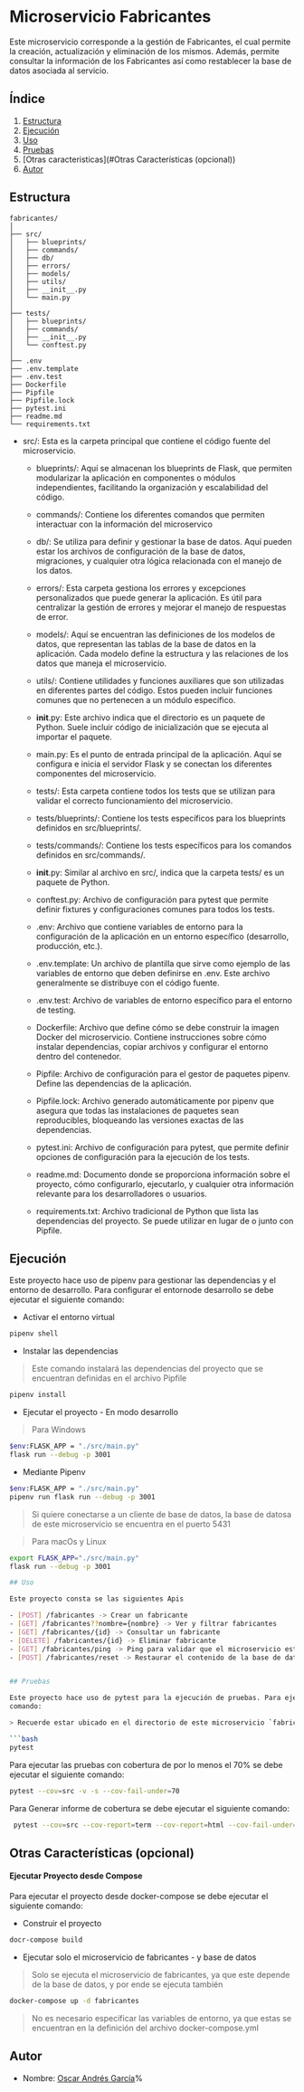 # Microservicio Fabricantes

Este microservicio corresponde a la gestión de Fabricantes, el cual permite la creación, actualización y eliminación de los mismos. Además, permite consultar la información de los Fabricantes así como restablecer la base de datos asociada al servicio.


## Índice

1. [Estructura](#estructura)
2. [Ejecución](#ejecución)
3. [Uso](#uso)
4. [Pruebas](#pruebas)
5. [Otras caracteristicas](#Otras Características (opcional))
6. [Autor](#autor)

## Estructura

```
fabricantes/
│
├── src/
│   ├── blueprints/
│   ├── commands/
│   ├── db/
│   ├── errors/
│   ├── models/
│   ├── utils/
│   ├── __init__.py
│   └── main.py
│
├── tests/
│   ├── blueprints/
│   ├── commands/
│   ├── __init__.py
│   └── conftest.py
│
├── .env
├── .env.template
├── .env.test
├── Dockerfile
├── Pipfile
├── Pipfile.lock
├── pytest.ini
├── readme.md
└── requirements.txt
```

- src/: Esta es la carpeta principal que contiene el código fuente del microservicio.

  - blueprints/: Aquí se almacenan los blueprints de Flask, que permiten modularizar la aplicación en componentes o módulos independientes, facilitando la organización y escalabilidad del código.

  - commands/: Contiene los diferentes comandos que permiten interactuar con la información del microservico

  - db/: Se utiliza para definir y gestionar la base de datos. Aquí pueden estar los archivos de configuración de la base de datos, migraciones, y cualquier otra lógica relacionada con el manejo de los datos.

  - errors/: Esta carpeta gestiona los errores y excepciones personalizados que puede generar la aplicación. Es útil
      para centralizar la gestión de errores y mejorar el manejo de respuestas de error.

  - models/: Aquí se encuentran las definiciones de los modelos de datos, que representan las tablas de la base de datos en la aplicación. Cada modelo define la estructura y las relaciones de los datos que maneja el microservicio.

  - utils/: Contiene utilidades y funciones auxiliares que son utilizadas en diferentes partes del código. Estos pueden incluir funciones comunes que no pertenecen a un módulo específico.

  - __init__.py: Este archivo indica que el directorio es un paquete de Python. Suele incluir código de inicialización que se ejecuta al importar el paquete.

  - main.py: Es el punto de entrada principal de la aplicación. Aquí se configura e inicia el servidor Flask y se conectan los diferentes componentes del microservicio.

  - tests/: Esta carpeta contiene todos los tests que se utilizan para validar el correcto funcionamiento del microservicio.

  - tests/blueprints/: Contiene los tests específicos para los blueprints definidos en src/blueprints/.

  - tests/commands/: Contiene los tests específicos para los comandos definidos en src/commands/.

  - __init__.py: Similar al archivo en src/, indica que la carpeta tests/ es un paquete de Python.

  - conftest.py: Archivo de configuración para pytest que permite definir fixtures y configuraciones comunes para todos los tests.

  - .env: Archivo que contiene variables de entorno para la configuración de la aplicación en un entorno específico (desarrollo, producción, etc.).

  - .env.template: Un archivo de plantilla que sirve como ejemplo de las variables de entorno que deben definirse en .env. Este archivo generalmente se distribuye con el código fuente.

  - .env.test: Archivo de variables de entorno específico para el entorno de testing.

  - Dockerfile: Archivo que define cómo se debe construir la imagen Docker del microservicio. Contiene instrucciones sobre cómo instalar dependencias, copiar archivos y configurar el entorno dentro del contenedor.

  - Pipfile: Archivo de configuración para el gestor de paquetes pipenv. Define las dependencias de la aplicación.

  - Pipfile.lock: Archivo generado automáticamente por pipenv que asegura que todas las instalaciones de paquetes sean
  reproducibles, bloqueando las versiones exactas de las dependencias.

  - pytest.ini: Archivo de configuración para pytest, que permite definir opciones de configuración para la ejecución de
  los tests.

  - readme.md: Documento donde se proporciona información sobre el proyecto, cómo configurarlo, ejecutarlo, y cualquier
  otra información relevante para los desarrolladores o usuarios.

  - requirements.txt: Archivo tradicional de Python que lista las dependencias del proyecto. Se puede utilizar en lugar de o junto con Pipfile.

## Ejecución

Este proyecto hace uso de pipenv para gestionar las dependencias y el entorno de desarrollo. Para configurar el entornode desarrollo se debe ejecutar el siguiente comando:

- Activar el entorno virtual

```bash
pipenv shell
```

- Instalar las dependencias

> Este comando instalará las dependencias del proyecto que se encuentran definidas en el archivo Pipfile

```bash
pipenv install
```

- Ejecutar el proyecto - En modo desarrollo

> Para Windows

```bash
$env:FLASK_APP = "./src/main.py"
flask run --debug -p 3001
```

- Mediante Pipenv

```bash
$env:FLASK_APP = "./src/main.py"
pipenv run flask run --debug -p 3001
```

> Si quiere conectarse a un cliente de base de datos, la base de datosa de este microservicio se encuentra en el puerto
> 5431

> Para macOs y Linux

```bash
export FLASK_APP="./src/main.py"
flask run --debug -p 3001

## Uso

Este proyecto consta se las siguientes Apis

- [POST] /fabricantes -> Crear un fabricante
- [GET] /fabricantes??nombre={nombre} -> Ver y filtrar fabricantes
- [GET] /fabricantes/{id} -> Consultar un fabricante
- [DELETE] /fabricantes/{id} -> Eliminar fabricante
- [GET] /fabricantes/ping -> Ping para validar que el microservicio está funcionando
- [POST] /fabricantes/reset -> Restaurar el contenido de la base de datos


## Pruebas

Este proyecto hace uso de pytest para la ejecución de pruebas. Para ejecutar las pruebas se debe ejecutar el siguiente
comando:

> Recuerde estar ubicado en el directorio de este microservicio `fabricantes/`

```bash
pytest
```

Para ejecutar las pruebas con cobertura de por lo menos el 70% se debe ejecutar el siguiente comando:

```bash
pytest --cov=src -v -s --cov-fail-under=70
```

Para Generar informe de cobertura se debe ejecutar el siguiente comando:

```bash
 pytest --cov=src --cov-report=term --cov-report=html --cov-fail-under=70 -v -s
```

## Otras Características (opcional)

#### Ejecutar Proyecto desde Compose

Para ejecutar el proyecto desde docker-compose se debe ejecutar el siguiente comando:

- Construir el proyecto

```bash
docr-compose build
```

- Ejecutar solo el microservicio de fabricantes - y base de datos

> Solo se ejecuta el microservicio de fabricantes, ya que este depende de la base de datos, y por ende se ejecuta también

```bash
docker-compose up -d fabricantes
```

> No es necesario especificar las variables de entorno, ya que estas se encuentran en la definición del archivo
> docker-compose.yml

## Autor

- Nombre: [Oscar Andrés García](https://github.com/oagarcia)%                                                                   